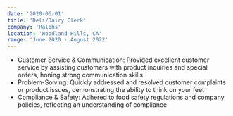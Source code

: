 ```yaml
---
date: '2020-06-01'
title: 'Deli/Dairy Clerk'
company: 'Ralphs'
location: 'Woodland Hills, CA'
range: 'June 2020 - August 2022'
---
```


- Customer Service & Communication: Provided excellent customer service by assisting customers with product inquiries and special orders, honing strong communication skills
- Problem-Solving: Quickly addressed and resolved customer complaints or product issues, demonstrating the ability to think on your feet
- Compliance & Safety: Adhered to food safety regulations and company policies, reflecting an understanding of compliance
